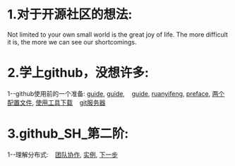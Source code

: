 # 1.对于开源社区的想法:

Not limited to your own small world is the great joy of life. The more difficult it is, the more we can see our shortcomings.

# 2.学上github，没想许多:

  1--github使用前的一个准备: 
    [guide](https://github.com/phodal/github),
    [guide](http://rogerdudler.github.io/git-guide/index.zh.html),
    [guide](https://git-scm.com/book/zh/v1/),
    [ruanyifeng](http://www.ruanyifeng.com/blog/2015/12/git-cheat-sheet.html),
    [preface](./preface.md),
    [两个配置文件](./conf.md),
    [使用工具下载](./download.md)
    [git服务器](./git_server.md)
    
# 3.github_SH_第二阶:
 
  1--理解分布式:
    [团队协作](./Team.md),
    [实例](./Example.md),
    [下一步](./Next.md)
  
  
    
    
    
    
    
    
  
